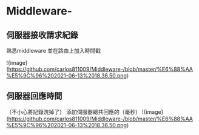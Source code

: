 # Middleware-

## 伺服器接收請求紀錄
熟悉middleware 並在路由上加入時間戳

!{image}(https://github.com/carlos811009/Middleware-/blob/master/%E6%88%AA%E5%9C%96%202021-06-13%2018.36.50.png)

## 伺服器回應時間

（不小心將記錄洗掉了）
添加伺服器總共回應的（毫秒）
!{image}(https://github.com/carlos811009/Middleware-/blob/master/%E6%88%AA%E5%9C%96%202021-06-13%2018.36.50.png)
